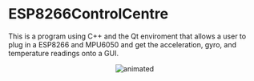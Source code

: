# ESP8266ControlCentre
This is a program using C++ and the Qt enviroment that allows a user to plug in a ESP8266 and MPU6050 and get the acceleration, gyro, and temperature readings onto a GUI.

<p align="center">
  <img src="https://media.giphy.com/media/LI0KZG6TuOnWjP9Gi0/giphy.gif" alt="animated" />
</p>
